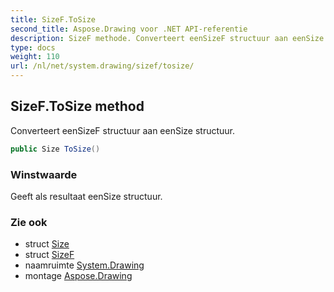 ```yaml
---
title: SizeF.ToSize
second_title: Aspose.Drawing voor .NET API-referentie
description: SizeF methode. Converteert eenSizeF structuur aan eenSize structuur.
type: docs
weight: 110
url: /nl/net/system.drawing/sizef/tosize/
---
```

## SizeF.ToSize method

Converteert eenSizeF structuur aan eenSize structuur.

```csharp
public Size ToSize()
```

### Winstwaarde

Geeft als resultaat eenSize structuur.

### Zie ook

* struct [Size](../../size/)
* struct [SizeF](../)
* naamruimte [System.Drawing](../../sizef/)
* montage [Aspose.Drawing](../../../)


